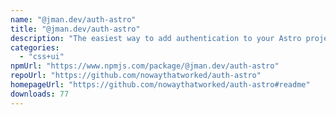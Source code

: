 ```yaml
---
name: "@jman.dev/auth-astro"
title: "@jman.dev/auth-astro"
description: "The easiest way to add authentication to your Astro project!"
categories:
  - "css+ui"
npmUrl: "https://www.npmjs.com/package/@jman.dev/auth-astro"
repoUrl: "https://github.com/nowaythatworked/auth-astro"
homepageUrl: "https://github.com/nowaythatworked/auth-astro#readme"
downloads: 77
---
```

